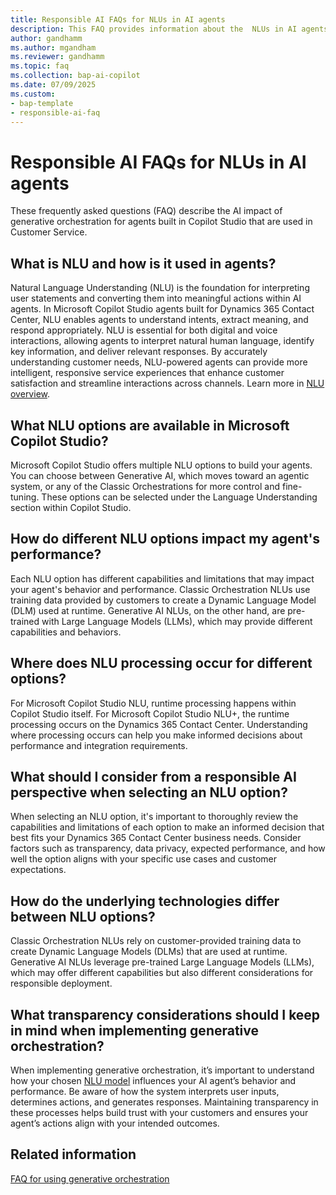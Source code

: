 ```yaml
---
title: Responsible AI FAQs for NLUs in AI agents
description: This FAQ provides information about the  NLUs in AI agents in Dynamics 365 Contact Center and Dynamics 365 Customer Service. 
author: gandhamm
ms.author: mgandham
ms.reviewer: gandhamm
ms.topic: faq
ms.collection: bap-ai-copilot
ms.date: 07/09/2025
ms.custom: 
- bap-template
- responsible-ai-faq
---
```


# Responsible AI FAQs for NLUs in AI agents

These frequently asked questions (FAQ) describe the AI impact of generative orchestration for agents built in Copilot Studio that are used in Customer Service.

## What is NLU and how is it used in agents?

Natural Language Understanding (NLU) is the foundation for interpreting user statements and converting them into meaningful actions within AI agents. In Microsoft Copilot Studio agents built for Dynamics 365 Contact Center, NLU enables agents to understand intents, extract meaning, and respond appropriately. NLU is essential for both digital and voice interactions, allowing agents to interpret natural human language, identify key information, and deliver relevant responses. By accurately understanding customer needs, NLU-powered agents can provide more intelligent, responsive service experiences that enhance customer satisfaction and streamline interactions across channels. Learn more in [NLU overview](/microsoft-copilot-studio/nlu-overview).

## What NLU options are available in Microsoft Copilot Studio?

Microsoft Copilot Studio offers multiple NLU options to build your agents. You can choose between Generative AI, which moves toward an agentic system, or any of the Classic Orchestrations for more control and fine-tuning. These options can be selected under the Language Understanding section within Copilot Studio.

## How do different NLU options impact my agent's performance?
Each NLU option has different capabilities and limitations that may impact your agent's behavior and performance. Classic Orchestration NLUs use training data provided by customers to create a Dynamic Language Model (DLM) used at runtime. Generative AI NLUs, on the other hand, are pre-trained with Large Language Models (LLMs), which may provide different capabilities and behaviors.

## Where does NLU processing occur for different options?
For Microsoft Copilot Studio NLU, runtime processing happens within Copilot Studio itself. For Microsoft Copilot Studio NLU+, the runtime processing occurs on the Dynamics 365 Contact Center. Understanding where processing occurs can help you make informed decisions about performance and integration requirements.

## What should I consider from a responsible AI perspective when selecting an NLU option?
When selecting an NLU option, it's important to thoroughly review the capabilities and limitations of each option to make an informed decision that best fits your Dynamics 365 Contact Center business needs. Consider factors such as transparency, data privacy, expected performance, and how well the option aligns with your specific use cases and customer expectations.

## How do the underlying technologies differ between NLU options?
Classic Orchestration NLUs rely on customer-provided training data to create Dynamic Language Models (DLMs) that are used at runtime. Generative AI NLUs leverage pre-trained Large Language Models (LLMs), which may offer different capabilities but also different considerations for responsible deployment.

## What transparency considerations should I keep in mind when implementing generative orchestration?

When implementing generative orchestration, it’s important to understand how your chosen [NLU model](/microsoft-copilot-studio/nlu-overview) influences your AI agent’s behavior and performance. Be aware of how the system interprets user inputs, determines actions, and generates responses. Maintaining transparency in these processes helps build trust with your customers and ensures your agent’s actions align with your intended outcomes.

## Related information

[FAQ for using generative orchestration](/microsoft-copilot-studio/faqs-generative-orchestration#what-is-generative-orchestration)  
